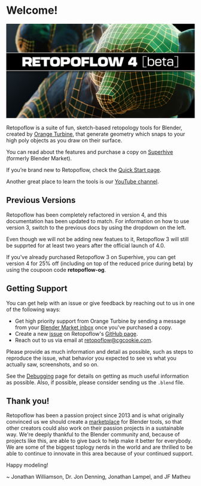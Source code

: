 # Welcome!

![](images/bears.jpg)

Retopoflow is a suite of fun, sketch-based retopology tools for Blender, created by [Orange Turbine](https://orangeturbine.com), that generate geometry which snaps to your high poly objects as you draw on their surface.

You can read about the features and purchase a copy on [Superhive](https://blendermarket.com/products/retopoflow/) (formerly Blender Market).

If you’re brand new to Retopoflow, check the [Quick Start page](/v4/quick_start.html).

Another great place to learn the tools is our [YouTube channel](https://www.youtube.com/@orangeturbine).

## Previous Versions

Retopoflow has been completely refactored in version 4, and this documentation has been updated to match. For information on how to use version 3, switch to the previous docs by using the dropdown on the left.

Even though we will not be adding new featues to it, Retopoflow 3 will still be supprted for at least two years after the official launch of 4.0.

If you've already purchased Retopoflow 3 on Superhive, you can get version 4 for 25% off (including on top of the reduced price during beta) by using the coupoon code **retopoflow-og**.


## Getting Support

You can get help with an issue or give feedback by reaching out to us in one of the following ways:

- Get high priority support from Orange Turbine by sending a message from your [Blender Market inbox](https://blendermarket.com/inbox) once you've purchased a copy.
- Create a new [issue](https://github.com/CGCookie/retopoflow/issues/new/choose) on Retopoflow's [GitHub page](https://github.com/CGCookie/retopoflow).
- Reach out to us via email at [retopoflow@cgcookie.com](mailto:retopoflow@cgcookie.com).

Please provide as much information and detail as possible, such as steps to reproduce the issue, what behavior you expected to see vs what you actually saw, screenshots, and so on. 

See the [Debugging](/v4/debugging.html) page for details on getting as much useful information as possible. Also, if possible, please consider sending us the `.blend` file.

## Thank you!

Retopoflow has been a passion project since 2013 and is what originally convinced us we should create a [marketplace](https://blendermarket.com/) for Blender tools, so that other creators could also work on their passion projects in a sustainable way. We're deeply thankful to the Blender community and, because of projects like this, are able to give back to help make it better for everybody. We are some of the biggest toplogy nerds in the world and are thrilled to be able to continue to innovate in this area because of your continued support.

Happy modeling! 

~ Jonathan Williamson, Dr. Jon Denning, Jonathan Lampel, and JF Matheu
